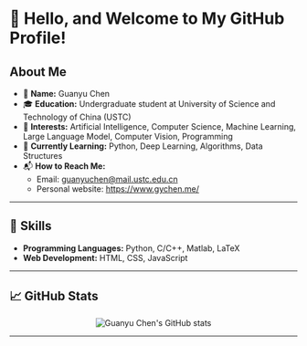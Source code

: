 # 👋 Hello, and Welcome to My GitHub Profile!

## About Me

- 🌱 **Name:** Guanyu Chen
- 🎓 **Education:** Undergraduate student at University of Science and Technology of China (USTC)
- 🔭 **Interests:** Artificial Intelligence, Computer Science, Machine Learning, Large Language Model, Computer Vision, Programming
- 🤖 **Currently Learning:** Python, Deep Learning, Algorithms, Data Structures
- 📬 **How to Reach Me:**
    - Email: guanyuchen@mail.ustc.edu.cn
    - Personal website: https://www.gychen.me/
---

## 🚀 Skills

- **Programming Languages:** Python, C/C++, Matlab, LaTeX
- **Web Development:** HTML, CSS, JavaScript

---

## 📈 GitHub Stats

<p align="center">
  <img src="https://github-readme-stats.vercel.app/api?username=Guanyu-Chen08&show_icons=true&theme=default&bg_color=ffffff" alt="Guanyu Chen's GitHub stats" />
</p>

---
<!---
Guanyu-Chen08/Guanyu-Chen08 is a ✨ special ✨ repository because its `README.md` (this file) appears on your GitHub profile.
You can click the Preview link to take a look at your changes.
--->
